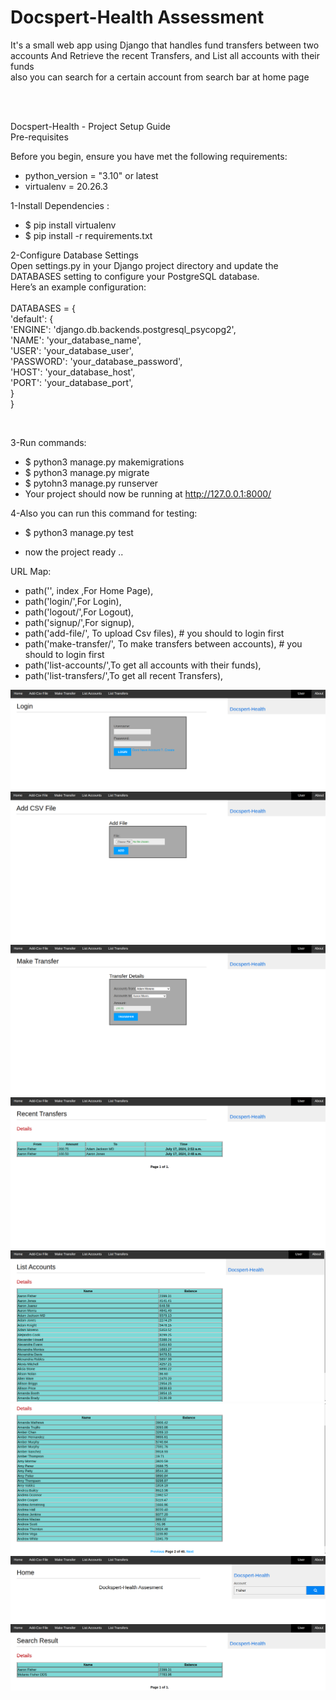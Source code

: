 # Docspert-Health Assessment  
 

It's a small web app using Django that handles fund transfers between two accounts 
And Retrieve the recent Transfers, and List all accounts with their funds  
also you can search for a certain account from search bar at home page


<br><br>

Docspert-Health - Project Setup Guide <br/>
Pre-requisites<br/>

Before you begin, ensure you have met the following requirements:
- python_version = "3.10" or latest
- virtualenv =  20.26.3
  
1-Install Dependencies :<br/>
- $ pip install virtualenv
- $ pip install -r requirements.txt 



2-Configure Database Settings <br/>
Open settings.py in your Django project directory and update the DATABASES setting to configure your PostgreSQL database. <br/>
Here’s an example configuration:
<br/><br/>
DATABASES = {<br/>
    'default': {<br/>
        'ENGINE': 'django.db.backends.postgresql_psycopg2',<br/>
        'NAME': 'your_database_name',<br/>
        'USER': 'your_database_user',<br/>
        'PASSWORD': 'your_database_password',<br/>
        'HOST': 'your_database_host',<br/>
        'PORT': 'your_database_port',<br/>
    }<br/>
}<br/>

<br/>

3-Run commands:<br/>
- $ python3 manage.py makemigrations
- $ python3 manage.py migrate
- $ pytohn3 manage.py runserver
- Your project should now be running at http://127.0.0.1:8000/

4-Also you can run this command for testing:<br/>
- $ python3 manage.py test

- now the project ready ..


URL Map:
 - path('', index ,For Home Page),
 - path('login/',For Login),
 - path('logout/',For Logout),
 - path('signup/',For signup),
 - path('add-file/', To upload Csv files), # you should to login first
 - path('make-transfer/', To make transfers between accounts), # you should to login first
 - path('list-accounts/',To get all accounts with their funds),
 - path('list-transfers/',To get all recent Transfers),
 

![alt text](https://github.com/Ahmed-Elatar/Docspert_Health/blob/main/Docspert_Health/sceen_shots/Screenshot%20from%202024-07-17%2020-18-49.png)
![alt text](https://github.com/Ahmed-Elatar/Docspert_Health/blob/main/Docspert_Health/sceen_shots/Screenshot%20from%202024-07-17%2020-16-02.png)
![alt text](https://github.com/Ahmed-Elatar/Docspert_Health/blob/main/Docspert_Health/sceen_shots/Screenshot%20from%202024-07-17%2020-16-58.png)
![alt text](https://github.com/Ahmed-Elatar/Docspert_Health/blob/main/Docspert_Health/sceen_shots/Screenshot%20from%202024-07-17%2020-17-09.png)
![alt text](https://github.com/Ahmed-Elatar/Docspert_Health/blob/main/Docspert_Health/sceen_shots/Screenshot%20from%202024-07-17%2020-17-22.png)
![alt text](https://github.com/Ahmed-Elatar/Docspert_Health/blob/main/Docspert_Health/sceen_shots/Screenshot%20from%202024-07-17%2020-17-35.png)
![alt text](https://github.com/Ahmed-Elatar/Docspert_Health/blob/main/Docspert_Health/sceen_shots/Screenshot%20from%202024-07-17%2020-18-24.png)
![alt text](https://github.com/Ahmed-Elatar/Docspert_Health/blob/main/Docspert_Health/sceen_shots/Screenshot%20from%202024-07-17%2020-18-31.png)




